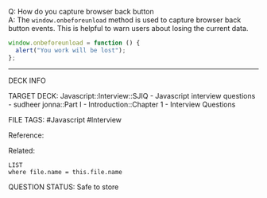 Q: How do you capture browser back button  
A: The `window.onbeforeunload` method is used to capture browser back button events. This is helpful to warn users about losing the current data.
```javascript
window.onbeforeunload = function () {
  alert("You work will be lost");
};
```
<!--ID: 1693596688124-->

---

DECK INFO

TARGET DECK: Javascript::Interview::SJIQ - Javascript interview questions - sudheer jonna::Part I - Introduction::Chapter 1 - Interview Questions

FILE TAGS: #Javascript #Interview

Reference:

Related:

```dataview
LIST
where file.name = this.file.name
```

QUESTION STATUS: Safe to store